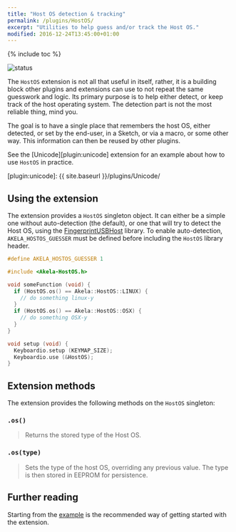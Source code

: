 ```yaml
---
title: "Host OS detection & tracking"
permalink: /plugins/HostOS/
excerpt: "Utilities to help guess and/or track the Host OS."
modified: 2016-12-24T13:45:00+01:00
---
```


{% include toc %}

![status](https://img.shields.io/badge/works-✔-black.png?style=flat&colorA=44cc11&colorB=494e52)

The `HostOS` extension is not all that useful in itself, rather, it is a
building block other plugins and extensions can use to not repeat the same
guesswork and logic. Its primary purpose is to help either detect, or keep track
of the host operating system. The detection part is not the most reliable thing,
mind you.

The goal is to have a single place that remembers the host OS, either detected,
or set by the end-user, in a Sketch, or via a macro, or some other way. This
information can then be reused by other plugins.

See the [Unicode][plugin:unicode] extension for an example about how to use
`HostOS` in practice.

 [plugin:unicode]: {{ site.baseurl }}/plugins/Unicode/

## Using the extension

The extension provides a `HostOS` singleton object. It can either be a simple
one without auto-detection (the default), or one that will try to detect the
Host OS, using the [FingerprintUSBHost][fprdetect] library. To enable
auto-detection, `AKELA_HOSTOS_GUESSER` must be defined before including the
`HostOS` library header.

 [fprdetect]: https://github.com/keyboardio/FingerprintUSBHost

```c++
#define AKELA_HOSTOS_GUESSER 1

#include <Akela-HostOS.h>

void someFunction (void) {
  if (HostOS.os() == Akela::HostOS::LINUX) {
    // do something linux-y
  }
  if (HostOS.os() == Akela::HostOS::OSX) {
    // do something OSX-y
  }
}

void setup (void) {
  Keyboardio.setup (KEYMAP_SIZE);
  Keyboardio.use (&HostOS);
}
```

## Extension methods

The extension provides the following methods on the `HostOS` singleton:

### `.os()`

> Returns the stored type of the Host OS.

### `.os(type)`

> Sets the type of the host OS, overriding any previous value. The type is then
> stored in EEPROM for persistence.

## Further reading

Starting from the [example][plugin:example] is the recommended way of getting
started with the extension.

 [plugin:example]: https://github.com/algernon/Akela/blob/master/lib/Akela-HostOS/examples/HostOS/HostOS.ino
